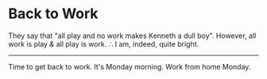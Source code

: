 # Back to Work

They say that "all play and no work makes Kenneth a dull boy". 
However, all work is play *&* all play is work. 
∴ I am, indeed, quite bright. 
 
----------------------

Time to get back to work. It's Monday morning. 
Work from home Monday.
